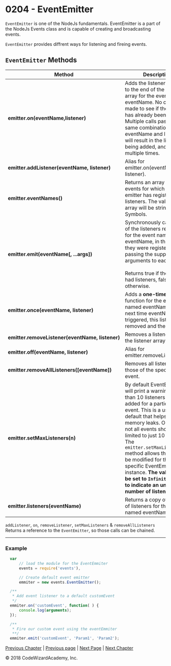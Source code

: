 # 0204 - EventEmitter

`EventEmitter` is one of the NodeJs fundamentals. 
EventEmitter is a part of the NodeJs Events class and is capable of creating and broadcasting events.

`EventEmitter` provides diffrent ways for listening and fireing events.

## `EventEmitter` Methods

Method | Description
-------|------------
**emitter.on(eventName,listener)** | Adds the listener function to the end of the listeners array for the event named eventName. No checks are made to see if the listener has already been added. Multiple calls passing the same combination of eventName and listener will result in the listener being added, and called, multiple times.
**emitter.addListener(eventName,&nbsp;listener)** | Alias for emitter.on(eventName, listener).
**emitter.eventNames()** | Returns an array listing the events for which the emitter has registered listeners. The values in the array will be strings or Symbols.
**emitter.emit(eventName[, ...args])** | Synchronously calls each of the listeners registered for the event named eventName, in the order they were registered, passing the supplied arguments to each. <br/><br/> Returns true if the event had listeners, false otherwise.
**emitter.once(eventName,&nbsp;listener)** | Adds a **one-time listener** function for the event named eventName. The next time eventName is triggered, this listener is removed and then invoked.
**emitter.removeListener(eventName,&nbsp;listener)** | Removes a listener from the listener array 
**emitter.off(eventName, listener)** | Alias for emitter.removeListener().
**emitter.removeAllListeners([eventName])**| Removes all listeners, or those of the specified event. 
**emitter.setMaxListeners(n)** | By default EventEmitters will print a warning if more than 10 listeners are added for a particular event. This is a useful default that helps finding memory leaks. Obviously, not all events should be limited to just 10 listeners. The `emitter.setMaxListeners()` method allows the limit to be modified for this specific EventEmitter instance. **The value can be set to `Infinity (or 0)` to indicate an unlimited number of listeners.**
**emitter.listeners(eventName)**| Returns a copy of the array of listeners for the event named eventName.



`addListener`, `on`, `removeListener`, `setMaxListeners` & `removeAllListeners` Returns a reference to the `EventEmitter`, so those calls can be chained.

---
### Example
```js
  var 
      // load the module for the EventEmmiter
      events = require('events'),

      // Create default event emitter
      emmiter = new events.EventEmitter();

  /**
   * Add event listener to a default customEvent
   */
  emmiter.on('customEvent', function( ) {
      console.log(arguments);
  });

  /**
   * Fire our custom event using the eventEmmiter
   **/
  emmiter.emit('customEvent', 'Param1', 'Param2');
```




[Previous Chapter](/Chapters/01-Basics) | [Previous page](/Chapters/02-NodeFundamentals/0203-module.exports.md) | [Next Page](/Chapters/02-NodeFundamentals/0205-Promises.md) | [Next Chapter](/Chapters/03-CoreModules)

&copy; 2018 CodeWizardAcademy, Inc.

